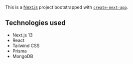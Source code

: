 This is a [Next.js](https://nextjs.org/) project bootstrapped with [`create-next-app`](https://github.com/vercel/next.js/tree/canary/packages/create-next-app).

## Technologies used

-   Next.js 13
-   React
-   Tailwind CSS
-   Prisma
-   MongoDB
